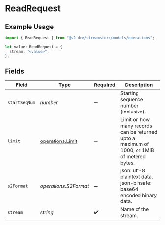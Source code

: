 # ReadRequest

## Example Usage

```typescript
import { ReadRequest } from "@s2-dev/streamstore/models/operations";

let value: ReadRequest = {
  stream: "<value>",
};
```

## Fields

| Field                                                                                       | Type                                                                                        | Required                                                                                    | Description                                                                                 |
| ------------------------------------------------------------------------------------------- | ------------------------------------------------------------------------------------------- | ------------------------------------------------------------------------------------------- | ------------------------------------------------------------------------------------------- |
| `startSeqNum`                                                                               | *number*                                                                                    | :heavy_minus_sign:                                                                          | Starting sequence number (inclusive).                                                       |
| `limit`                                                                                     | [operations.Limit](../../models/operations/limit.md)                                        | :heavy_minus_sign:                                                                          | Limit on how many records can be returned upto a maximum of 1000, or 1MiB of metered bytes. |
| `s2Format`                                                                                  | *operations.S2Format*                                                                       | :heavy_minus_sign:                                                                          | json: utf-8 plaintext data.<br/>json-binsafe: base64 encoded binary data.                   |
| `stream`                                                                                    | *string*                                                                                    | :heavy_check_mark:                                                                          | Name of the stream.                                                                         |